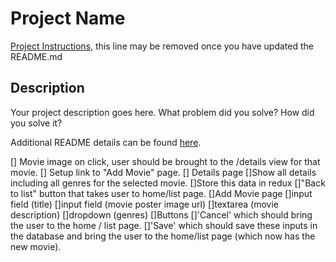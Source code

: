 # Project Name

[Project Instructions](./INSTRUCTIONS.md), this line may be removed once you have updated the README.md

## Description

Your project description goes here. What problem did you solve? How did you solve it?

Additional README details can be found [here](https://github.com/PrimeAcademy/readme-template/blob/master/README.md).




[] Movie image on click, user should be brought to the /details view for that movie.
[] Setup link to "Add Movie" page.
[] Details page
    []Show all details including all genres for the selected movie.
        []Store this data in redux
    []"Back to list" button that takes user to home/list page.
[]Add Movie page
    []input field (title)
    []input field (movie poster image url)
    []textarea (movie description)
    []dropdown (genres)
    []Buttons
        []'Cancel' which should bring the user to the home / list page.
        []'Save' which should save these inputs in the database and bring the user to the home/list page (which now has the new movie).